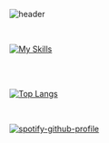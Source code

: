 ![header](https://capsule-render.vercel.app/api?height=250&type=waving&color=gradient&customColorList=14&section=header&text=%F0%9F%92%80%20%F0%9F%96%A4%20%F0%9F%92%BB&fontSize=30&fontColor=fff&animation=fadeIn&fontAlignY=35)

<br>

[![My Skills](https://skillicons.dev/icons?i=html,css,js,ts,astro,git,graphql,nextjs,nuxtjs,nodejs,react,sass,styledcomponents,svelte,vue,remix,ai)](https://skillicons.dev)

<br>

<!--START_SECTION:waka-->
<!--END_SECTION:waka-->

<br>

[![Top Langs](https://github-readme-stats.vercel.app/api/top-langs/?username=dmbdesignpdx&theme=tokyonight)](https://github.com/anuraghazra/github-readme-stats)

<br>

[![spotify-github-profile](https://spotify-github-profile.vercel.app/api/view?uid=dmblakedesign&cover_image=true&theme=default&bar_color=53b14f&bar_color_cover=false)](https://github.com/kittinan/spotify-github-profile)
